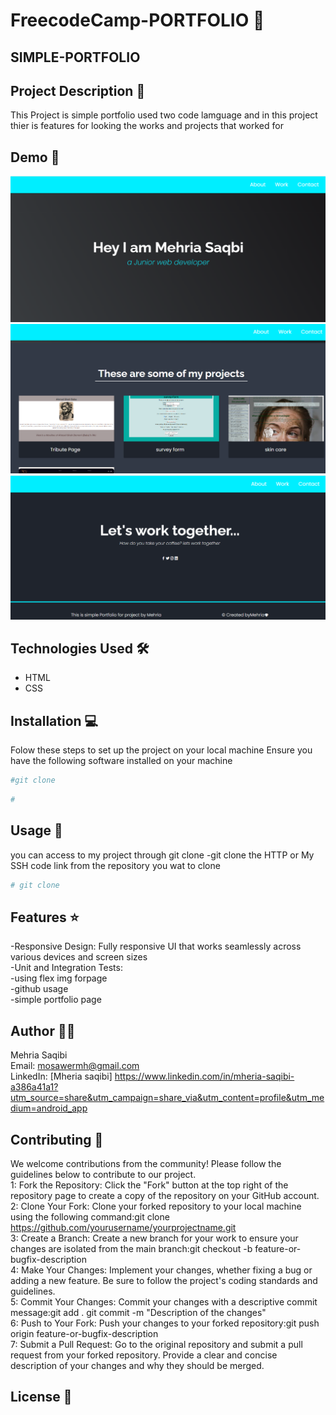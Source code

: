 # FreecodeCamp-PORTFOLIO 🚀
## SIMPLE-PORTFOLIO
## Project Description 📝
This Project is simple portfolio 
used two code lamguage and in this project thier is features for looking the  works and projects that worked for 

## Demo 📸
![Demo](./img/demo1.png)
![Demo](./img/demo2.png)
![Demo](./img/demo3.png)

## Technologies Used 🛠️
- HTML
- CSS

## Installation 💻
Folow these steps to set up the project on your local machine 
Ensure you have the following software installed on your machine

```bash
#git clone
```
```bash
# 
```
## Usage 🎯

you can access to my project through git clone 
-git clone the HTTP or My SSH code link from the repository you wat to clone 

```bash
# git clone
```

## Features ⭐

-Responsive Design: Fully responsive UI that works seamlessly across various devices and screen sizes
 <br />
 -Unit and Integration Tests:
 <br />
 -using flex img forpage 
 <br />
 -github usage
 <br />
 -simple portfolio page

## Author 👩‍💻

Mehria Saqibi 
 <br>
 Email: mosawermh@gmail.com
 <br>
 LinkedIn: [Mheria saqibi] https://www.linkedin.com/in/mheria-saqibi-a386a41a1?utm_source=share&utm_campaign=share_via&utm_content=profile&utm_medium=android_app

## Contributing 🤝

We welcome contributions from the community! Please follow the guidelines below to contribute to our project.
<br />
1: Fork the Repository: Click the "Fork" button at the top right of the repository page to create a copy of the repository on your GitHub account.
<br />
2: Clone Your Fork: Clone your forked repository to your local machine using the following command:git clone https://github.com/yourusername/yourprojectname.git
<br />
3: Create a Branch: Create a new branch for your work to ensure your changes are isolated from the main branch:git checkout -b feature-or-bugfix-description
<br />
4: Make Your Changes: Implement your changes, whether fixing a bug or adding a new feature. Be sure to follow the project's coding standards and guidelines.
<br />
5: Commit Your Changes: Commit your changes with a descriptive commit message:git add .
git commit -m "Description of the changes"
<br />
6: Push to Your Fork: Push your changes to your forked repository:git push origin feature-or-bugfix-description
<br />
7: Submit a Pull Request: Go to the original repository and submit a pull request from your forked repository. Provide a clear and concise description of your changes and why they should be merged.

## License 📜

